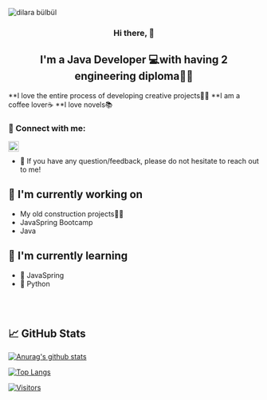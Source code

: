 <!---
DBulbul/DBulbul is a ✨ special ✨ repository because its `README.md` (this file) appears on your GitHub profile.
You can click the Preview link to take a look at your changes.
--->
![dilara bülbül](https://user-images.githubusercontent.com/97522259/160596624-26f89255-4326-469c-9a85-65dff834c280.png)

<h3 align="center">
Hi there,  
  👋
</h3>


<h2 align="center">
I'm a Java Developer 💻with having 2 engineering diploma👩‍🎓
</h2> 

**I love the entire process of developing creative projects👩‍💻
**I am a coffee lover☕
**I love novels📚

### 🤝 Connect with me:

<a href="https://www.linkedin.com/in/dilara-bülbül/"><img align="left" src="https://raw.githubusercontent.com/yushi1007/yushi1007/main/images/linkedin.svg" alt="Yu Shi | LinkedIn" width="21px"/></a>
</br>
- 💬 If you have any question/feedback, please do not hesitate to reach out to me!

## 🔭 I'm currently working on

- My old construction projects👷‍♀️
- JavaSpring Bootcamp
- Java

## 🌱 I'm currently learning

- 📱 JavaSpring
- 🐍 Python

</br>
</br>


## 📈 GitHub Stats 

[![Anurag's github stats](https://github-readme-stats.vercel.app/api?username=DBulbul)](https://github.com/DBulbul/)

[![Top Langs](https://github-readme-stats.vercel.app/api/top-langs/?username=DBulbul&layout=compact)](https://github.com/DBulbul/)

[![Visitors](https://visitor-badge.glitch.me/badge?page_id=DBulbul.DBulbul)](https://github.com/DBulbul/)
